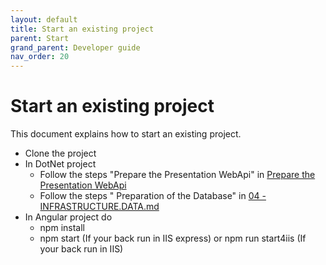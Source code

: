 ```yaml
---
layout: default
title: Start an existing project
parent: Start
grand_parent: Developer guide
nav_order: 20
---
```


# Start an existing project
This document explains how to start an existing  project.   


* Clone the project
* In DotNet project
  * Follow the steps "Prepare the Presentation WebApi" in [Prepare the Presentation WebApi](../../40-DeveloperGuide/40-Back/10-PresentationApiProject.md)
  * Follow the steps " Preparation of the Database" in [04 - INFRASTRUCTURE.DATA.md](../../40-DeveloperGuide/40-Back/30-InfrastructureDataProject.md)
* In Angular project do  
  * npm install
  * npm start (If your back run in IIS express) or npm run start4iis (If your back run in IIS)
